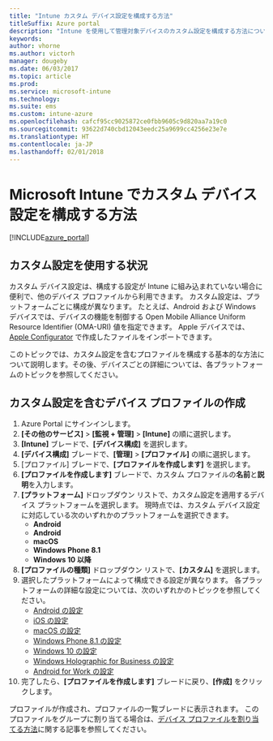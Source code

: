```yaml
---
title: "Intune カスタム デバイス設定を構成する方法"
titleSuffix: Azure portal
description: "Intune を使用して管理対象デバイスのカスタム設定を構成する方法について説明します。\""
keywords: 
author: vhorne
ms.author: victorh
manager: dougeby
ms.date: 06/03/2017
ms.topic: article
ms.prod: 
ms.service: microsoft-intune
ms.technology: 
ms.suite: ems
ms.custom: intune-azure
ms.openlocfilehash: cafcf95cc9025872ce0fbb9605c9d820aa7a19c0
ms.sourcegitcommit: 93622d740cbd12043eedc25a9699cc4256e23e7e
ms.translationtype: HT
ms.contentlocale: ja-JP
ms.lasthandoff: 02/01/2018
---
```

# <a name="how-to-configure-custom-device-settings-in-microsoft-intune"></a>Microsoft Intune でカスタム デバイス設定を構成する方法

[!INCLUDE[azure_portal](./includes/azure_portal.md)]

## <a name="when-to-use-custom-settings"></a>カスタム設定を使用する状況

カスタム デバイス設定は、構成する設定が Intune に組み込まれていない場合に便利で、他のデバイス プロファイルから利用できます。
カスタム設定は、プラットフォームごとに構成が異なります。 たとえば、Android および Windows デバイスでは、デバイスの機能を制御する Open Mobile Alliance Uniform Resource Identifier (OMA-URI) 値を指定できます。 Apple デバイスでは、[Apple Configurator](https://itunes.apple.com/us/app/apple-configurator-2/id1037126344?mt=12) で作成したファイルをインポートできます。

このトピックでは、カスタム設定を含むプロファイルを構成する基本的な方法について説明します。その後、デバイスごとの詳細については、各プラットフォームのトピックを参照してください。

## <a name="create-a-device-profile-containing-custom-settings"></a>カスタム設定を含むデバイス プロファイルの作成

1. Azure Portal にサインインします。
2. **[その他のサービス]** > **[監視 + 管理]** > **[Intune]** の順に選択します。
3. **[Intune]** ブレードで、**[デバイス構成]** を選択します。
2. **[デバイス構成]** ブレードで、**[管理]** > **[プロファイル]** の順に選択します。
3. [プロファイル] ブレードで、**[プロファイルを作成します]** を選択します。
4. **[プロファイルを作成します]** ブレードで、カスタム プロファイルの**名前**と**説明**を入力します。
5. **[プラットフォーム]** ドロップダウン リストで、カスタム設定を適用するデバイス プラットフォームを選択します。 現時点では、カスタム デバイス設定に対応している次のいずれかのプラットフォームを選択できます。
    - **Android**
    - **Android**
    - **macOS**
    - **Windows Phone 8.1**
    - **Windows 10 以降**
6. **[プロファイルの種類]** ドロップダウン リストで、**[カスタム]** を選択します。
7. 選択したプラットフォームによって構成できる設定が異なります。 各プラットフォームの詳細な設定については、次のいずれかのトピックを参照してください。
    - [Android の設定](custom-settings-android.md)
    - [iOS の設定](custom-settings-ios.md)
    - [macOS の設定](custom-settings-macos.md)
    - [Windows Phone 8.1 の設定](custom-settings-windows-phone-8-1.md)
    - [Windows 10 の設定](custom-settings-windows-10.md)
    - [Windows Holographic for Business の設定](custom-settings-windows-holographic.md)
    - [Android for Work の設定](custom-settings-android-for-work.md)
8. 完了したら、**[プロファイルを作成します]** ブレードに戻り、**[作成]** をクリックします。

プロファイルが作成され、プロファイルの一覧ブレードに表示されます。
このプロファイルをグループに割り当てる場合は、[デバイス プロファイルを割り当てる方法](device-profile-assign.md)に関する記事を参照してください。
